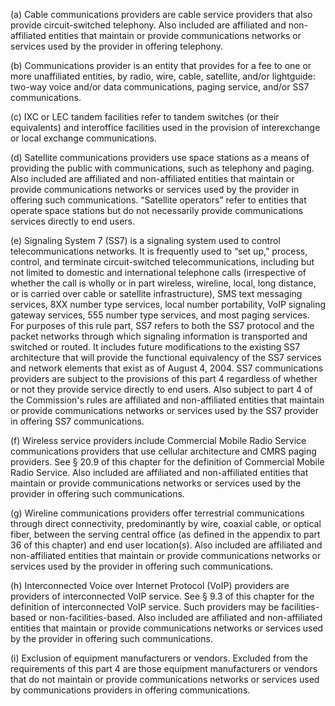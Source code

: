(a) Cable communications providers are cable service providers that also provide circuit-switched telephony. Also included are affiliated and non-affiliated entities that maintain or provide communications networks or services used by the provider in offering telephony.

(b) Communications provider is an entity that provides for a fee to one or more unaffiliated entities, by radio, wire, cable, satellite, and/or lightguide: two-way voice and/or data communications, paging service, and/or SS7 communications.

(c) IXC or LEC tandem facilities refer to tandem switches (or their equivalents) and interoffice facilities used in the provision of interexchange or local exchange communications.

(d) Satellite communications providers use space stations as a means of providing the public with communications, such as telephony and paging. Also included are affiliated and non-affiliated entities that maintain or provide communications networks or services used by the provider in offering such communications. “Satellite operators” refer to entities that operate space stations but do not necessarily provide communications services directly to end users.

(e) Signaling System 7 (SS7) is a signaling system used to control telecommunications networks. It is frequently used to “set up,” process, control, and terminate circuit-switched telecommunications, including but not limited to domestic and international telephone calls (irrespective of whether the call is wholly or in part wireless, wireline, local, long distance, or is carried over cable or satellite infrastructure), SMS text messaging services, 8XX number type services, local number portability, VoIP signaling gateway services, 555 number type services, and most paging services. For purposes of this rule part, SS7 refers to both the SS7 protocol and the packet networks through which signaling information is transported and switched or routed. It includes future modifications to the existing SS7 architecture that will provide the functional equivalency of the SS7 services and network elements that exist as of August 4, 2004. SS7 communications providers are subject to the provisions of this part 4 regardless of whether or not they provide service directly to end users. Also subject to part 4 of the Commission's rules are affiliated and non-affiliated entities that maintain or provide communications networks or services used by the SS7 provider in offering SS7 communications.

(f) Wireless service providers include Commercial Mobile Radio Service communications providers that use cellular architecture and CMRS paging providers. See § 20.9 of this chapter for the definition of Commercial Mobile Radio Service. Also included are affiliated and non-affiliated entities that maintain or provide communications networks or services used by the provider in offering such communications.

(g) Wireline communications providers offer terrestrial communications through direct connectivity, predominantly by wire, coaxial cable, or optical fiber, between the serving central office (as defined in the appendix to part 36 of this chapter) and end user location(s). Also included are affiliated and non-affiliated entities that maintain or provide communications networks or services used by the provider in offering such communications.

(h) Interconnected Voice over Internet Protocol (VoIP) providers are providers of interconnected VoIP service. See § 9.3 of this chapter for the definition of interconnected VoIP service. Such providers may be facilities-based or non-facilities-based. Also included are affiliated and non-affiliated entities that maintain or provide communications networks or services used by the provider in offering such communications.

(i) Exclusion of equipment manufacturers or vendors. Excluded from the requirements of this part 4 are those equipment manufacturers or vendors that do not maintain or provide communications networks or services used by communications providers in offering communications.

